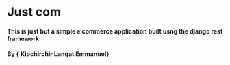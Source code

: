 # Just com
#### This is just but a simple e commerce application built usng the django rest framework 
#### By **{ Kipchirchir Langat   Emmanuel}**